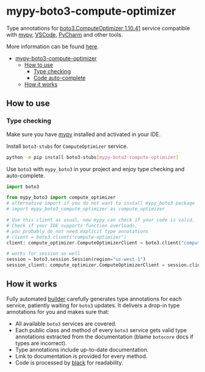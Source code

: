# mypy-boto3-compute-optimizer

Type annotations for
[boto3.ComputeOptimizer 1.10.41](https://boto3.amazonaws.com/v1/documentation/api/1.10.41/reference/services/compute-optimizer.html#ComputeOptimizer) service
compatible with [mypy](https://github.com/python/mypy), [VSCode](https://code.visualstudio.com/),
[PyCharm](https://www.jetbrains.com/pycharm/) and other tools.

More information can be found [here](https://vemel.github.io/mypy_boto3/).

- [mypy-boto3-compute-optimizer](#mypy-boto3-compute-optimizer)
  - [How to use](#how-to-use)
    - [Type checking](#type-checking)
    - [Code auto-complete](#code-auto-complete)
  - [How it works](#how-it-works)

## How to use

### Type checking

Make sure you have [mypy](https://github.com/python/mypy) installed and activated in your IDE.

Install `boto3-stubs` for `ComputeOptimizer` service.

```bash
python -m pip install boto3-stubs[mypy-boto3-compute-optimizer]
```

Use `boto3` with `mypy_boto3` in your project and enjoy type checking and auto-complete.

```python
import boto3

from mypy_boto3 import compute_optimizer
# alternative import if you do not want to install mypy_boto3 package
# import mypy_boto3_compute_optimizer as compute_optimizer

# Use this client as usual, now mypy can check if your code is valid.
# Check if your IDE supports function overloads,
# you probably do not need explicit type annotations
# client = boto3.client("compute-optimizer")
client: compute_optimizer.ComputeOptimizerClient = boto3.client("compute-optimizer")

# works for session as well
session = boto3.session.Session(region="us-west-1")
session_client: compute_optimizer.ComputeOptimizerClient = session.client("compute-optimizer")

```

## How it works

Fully automated [builder](https://github.com/vemel/mypy_boto3) carefully generates
type annotations for each service, patiently waiting for `boto3` updates. It delivers
a drop-in type annotations for you and makes sure that:

- All available `boto3` services are covered.
- Each public class and method of every `boto3` service gets valid type annotations
  extracted from the documentation (blame `botocore` docs if types are incorrect).
- Type annotations include up-to-date documentation.
- Link to documentation is provided for every method.
- Code is processed by [black](https://github.com/psf/black) for readability.